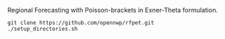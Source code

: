 Regional Forecasting with Poisson-brackets in Exner-Theta formulation.

```
git clone https://github.com/opennwp/rfpet.git
./setup_directories.sh
```
